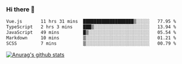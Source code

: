 ### Hi there 👋



<!--
**webB1an/webB1an** is a ✨ _special_ ✨ repository because its `README.md` (this file) appears on your GitHub profile.

Here are some ideas to get you started:

- 🔭 I’m currently working on ...
- 🌱 I’m currently learning ...
- 👯 I’m looking to collaborate on ...
- 🤔 I’m looking for help with ...
- 💬 Ask me about ...
- 📫 How to reach me: ...
- 😄 Pronouns: ...
- ⚡ Fun fact: ...
-->

<!--START_SECTION:waka-->

```txt
Vue.js       11 hrs 31 mins  ███████████████████▒░░░░░   77.95 %
TypeScript   2 hrs 3 mins    ███▒░░░░░░░░░░░░░░░░░░░░░   13.94 %
JavaScript   49 mins         █▒░░░░░░░░░░░░░░░░░░░░░░░   05.54 %
Markdown     10 mins         ▒░░░░░░░░░░░░░░░░░░░░░░░░   01.21 %
SCSS         7 mins          ▒░░░░░░░░░░░░░░░░░░░░░░░░   00.79 %
```

<!--END_SECTION:waka-->


[![Anurag's github stats](https://github-readme-stats.vercel.app/api?username=webB1an&show_icons=true&theme=radical)](https://github.com/anuraghazra/github-readme-stats)

